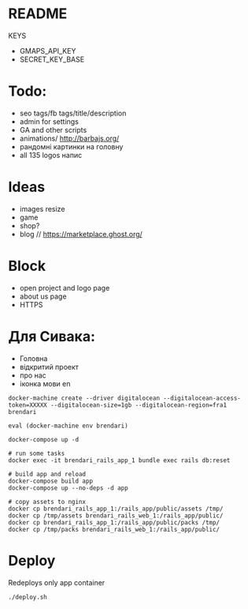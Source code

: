 # README

KEYS
* GMAPS_API_KEY
* SECRET_KEY_BASE


# Todo:
* seo tags/fb tags/title/description
* admin for settings
* GA and other scripts
* animations/ http://barbajs.org/
* рандомні картинки на головну
* all 135 logos напис

# Ideas
* images resize
* game
* shop?
* blog // https://marketplace.ghost.org/

# Block
* open project and logo page
* about us page
* HTTPS

# Для Сивака:
- Головна
- відкритий проект
- про нас
- іконка мови en


```
docker-machine create --driver digitalocean --digitalocean-access-token=XXXXX --digitalocean-size=1gb --digitalocean-region=fra1 brendari

eval (docker-machine env brendari)

docker-compose up -d

# run some tasks
docker exec -it brendari_rails_app_1 bundle exec rails db:reset

# build app and reload
docker-compose build app
docker-compose up --no-deps -d app

# copy assets to nginx
docker cp brendari_rails_app_1:/rails_app/public/assets /tmp/
docker cp /tmp/assets brendari_rails_web_1:/rails_app/public/
docker cp brendari_rails_app_1:/rails_app/public/packs /tmp/
docker cp /tmp/packs brendari_rails_web_1:/rails_app/public/

```

# Deploy
Redeploys only app container
```
./deploy.sh
```